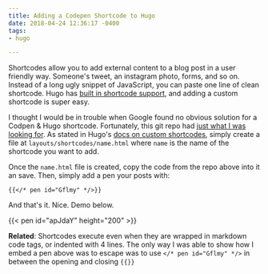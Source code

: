```yaml
---
title: Adding a Codepen Shortcode to Hugo
date: 2018-04-24 12:36:17 -0400
tags:
- hugo

---
```

Shortcodes allow you to add external content to a blog post in a user friendly way. Someone's tweet, an instagram photo, forms, and so on. Instead of a long ugly snippet of JavaScript, you can paste one line of clean shortcode. Hugo has [built in shortcode support](https://gohugo.io/content-management/shortcodes/), and adding a custom shortcode is super easy.

<!--more-->

I thought I would be in trouble when Google found no obvious solution for a Codpen & Hugo shortcode. Fortunately, this git repo had [just what I was looking for](https://github.com/jorinvo/hugo-shortcodes/blob/master/shortcodes/pen.html). As stated in Hugo's [docs on custom shortcodes](https://gohugo.io/templates/shortcode-templates/), simply create a file at `layouts/shortcodes/name.html` where `name` is the name of the shortcode you want to add.

Once the `name.html` file is created, copy the code from the repo above into it an save. Then, simply add a pen your posts with:

`{{</* pen id="Gflmy" */>}}`


And that's it. Nice. Demo below.

{{< pen id="apJdaY" height="200" >}} 

**Related**: Shortcodes execute even when they are wrapped in markdown code tags, or indented with 4 lines. The only way I was able to show how I embed a pen above was to escape was to use `</* pen id="Gflmy" */>` in between the opening and closing `{{}}`